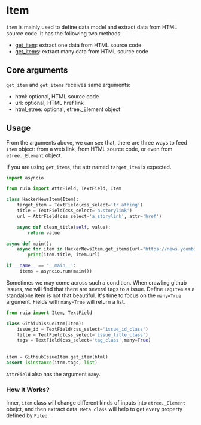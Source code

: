 # Item

`item` is mainly used to define data model and extract data from HTML source code.
It has the following two methods:

- [get_item][get_item]: extract one data from HTML source code
- [get_items][get_items]: extract many data from HTML source code

## Core arguments

`get_item` and `get_items` receives same arguments:

- html: optional, HTML source code
- url: optional, HTML href link
- html_etree: optional, etree._Element object

## Usage

From the arguments above, we can see that,
there are three ways to feed `Item` object: from a web link, from HTML source code, or even from `etree._Element` object.

If you are using `get_items`, the attr named `target_item` is expected.

```python
import asyncio

from ruia import AttrField, TextField, Item

class HackerNewsItem(Item):
    target_item = TextField(css_select='tr.athing')
    title = TextField(css_select='a.storylink')
    url = AttrField(css_select='a.storylink', attr='href')

    async def clean_title(self, value):
        return value

async def main():
    async for item in HackerNewsItem.get_items(url="https://news.ycombinator.com/"):
        print(item.title, item.url)

if __name__ == '__main__':
     items = asyncio.run(main())

```

Sometimes we may come across such a condition.
When crawling github issues, we will find that there are several tags to a issue.
Define `TagItem` as a standalone item is not that beautiful.
It's time to focus on the `many=True` argument.
Fields with `many=True` will return a list.

```python
from ruia import Item, TextField

class GithiubIssueItem(Item):
    issue_id = TextField(css_select='issue_id_class')
    title = TextField(css_select='issue_title_class')
    tags = TextField(css_select='tag_class',many=True)
    
    
item = GithiubIssueItem.get_item(html)
assert isinstance(item.tags, list)
```

`AttrField` also has the argument `many`.

### How It Works?

Inner, `item` class will change different kinds of inputs into `etree._Element` obejct, and then extract data.
`Meta class` will help to get every property defined by `Filed`.

[get_item]: https://github.com/howie6879/ruia/blob/master/ruia/item.py
[get_items]: https://github.com/howie6879/ruia/blob/master/ruia/item.py
